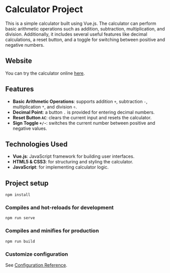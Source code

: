 # Calculator Project

This is a simple calculator built using Vue.js. The calculator can perform basic arithmetic operations such as addition, subtraction, multiplication, and division. Additionally, it includes several useful features like decimal calculations, a reset button, and a toggle for switching between positive and negative numbers.

## Website

You can try the calculator online [here](https://afkeomre.github.io/calculator/).

## Features

 - **Basic Arithmetic Operations**: supports addition `+`, subtraction `-`, multiplication `*`, and division `÷`.
 - **Decimal Point**: a button `.` is provided for entering decimal numbers.
 - **Reset Button `AC`**: clears the current input and resets the calculator.
 - **Sign Toggle `+/-`**: switches the current number between positive and negative values.

## Technologies Used
 - **Vue.js**: JavaScript framework for building user interfaces.
 - **HTML5 & CSS3**: for structuring and styling the calculator.
 - **JavaScript**: for implementing calculator logic.

## Project setup
```
npm install
```

### Compiles and hot-reloads for development
```
npm run serve
```

### Compiles and minifies for production
```
npm run build
```

### Customize configuration
See [Configuration Reference](https://cli.vuejs.org/config/).

